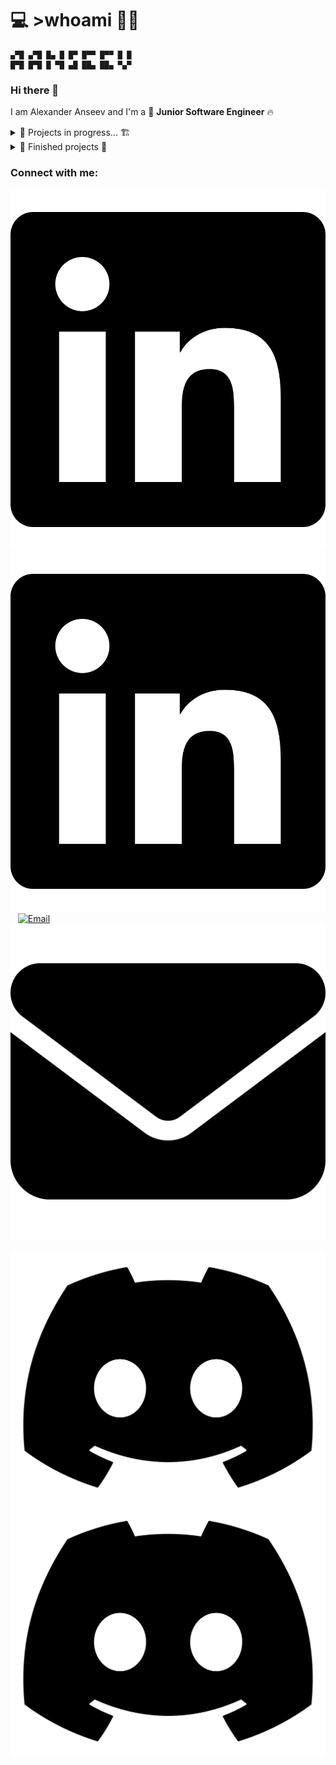 # 💻 >whoami 👨‍💻
```
▄▀█ ▄▀█ █▄ █ █▀ █▀▀ █▀▀ █ █
█▀█ █▀█ █ ▀█ ▄█ ██▄ ██▄ ▀▄▀
```
### Hi there 👋

I am Alexander Anseev and I'm a 🦄 **Junior Software Engineer** 🔥


<details>
    <summary>🚧 Projects in progress... 🏗</summary>

* [Web-Repository](https://github.com/aanseev/web-repository) - my web-resume, it will contain summary of my experiences and projects in a cool looking format!
</details>

<details>
    <summary>🚩 Finished projects 🎯</summary>
    
* [Thyf](https://github.com/aanseev/thyf) - 2D platformer with teleport kunai ([playable!](https://aanseev.itch.io/thyf))
* [Trerath](https://github.com/aanseev/trerath) - top down 3D maze game ([playable!](https://aanseev.itch.io/trerath))
</details>

### Connect with me:
[![LinkedIn](./img/linkedin-light-only.svg)](#gh-light-mode-only)
[![LinkedIn](./img/linkedin-dark-only.svg)](#gh-dark-mode-only)
&nbsp;&nbsp;
[![Email](./img/emamil-light-only.svg)](#gh-light-mode-only)
[![Email](./img/email-dark-only.svg)](#gh-dark-mode-only)
&nbsp;&nbsp;
[![Discord](./img/discord-light-only.svg)](#gh-light-mode-only)
[![Discord](./img/discord-dark-only.svg)](#gh-dark-mode-only)
&nbsp;&nbsp;
